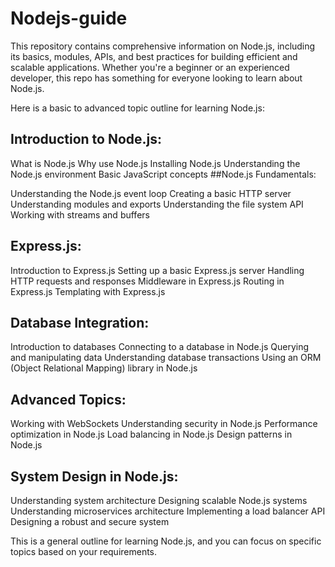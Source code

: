 # Nodejs-guide
This repository contains comprehensive information on Node.js, including its basics, modules, APIs, and best practices for building efficient and scalable applications. Whether you're a beginner or an experienced developer, this repo has something for everyone looking to learn about Node.js.


Here is a basic to advanced topic outline for learning Node.js:

## Introduction to Node.js:

What is Node.js
Why use Node.js
Installing Node.js
Understanding the Node.js environment
Basic JavaScript concepts
##Node.js Fundamentals:

Understanding the Node.js event loop
Creating a basic HTTP server
Understanding modules and exports
Understanding the file system API
Working with streams and buffers
## Express.js:

Introduction to Express.js
Setting up a basic Express.js server
Handling HTTP requests and responses
Middleware in Express.js
Routing in Express.js
Templating with Express.js
## Database Integration:

Introduction to databases
Connecting to a database in Node.js
Querying and manipulating data
Understanding database transactions
Using an ORM (Object Relational Mapping) library in Node.js
## Advanced Topics:

Working with WebSockets
Understanding security in Node.js
Performance optimization in Node.js
Load balancing in Node.js
Design patterns in Node.js
## System Design in Node.js:

Understanding system architecture
Designing scalable Node.js systems
Understanding microservices architecture
Implementing a load balancer API
Designing a robust and secure system

This is a general outline for learning Node.js, and you can focus on specific topics based on your requirements.
